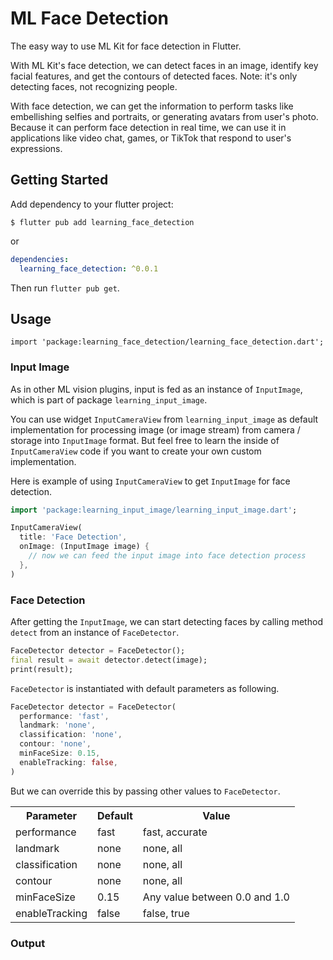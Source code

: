 # ML Face Detection

The easy way to use ML Kit for face detection in Flutter.

With ML Kit's face detection, we can detect faces in an image, identify key facial features, and get the contours of detected faces. Note: it's only detecting faces, not recognizing people.

With face detection, we can get the information to perform tasks like embellishing selfies and portraits, or generating avatars from user's photo. Because it can perform face detection in real time, we can use it in applications like video chat, games, or TikTok that respond to user's expressions.

## Getting Started

Add dependency to your flutter project:

```
$ flutter pub add learning_face_detection
```

or

```yaml
dependencies:
  learning_face_detection: ^0.0.1
```

Then run `flutter pub get`.

## Usage

```
import 'package:learning_face_detection/learning_face_detection.dart';
```

### Input Image

As in other ML vision plugins, input is fed as an instance of `InputImage`, which is part of package  `learning_input_image`. 

You can use widget `InputCameraView` from `learning_input_image` as default implementation for processing image (or image stream) from camera / storage into `InputImage` format. But feel free to learn the inside of `InputCameraView` code if you want to create your own custom implementation.

Here is example of using `InputCameraView` to get `InputImage` for face detection.

```dart
import 'package:learning_input_image/learning_input_image.dart';

InputCameraView(
  title: 'Face Detection',
  onImage: (InputImage image) {
    // now we can feed the input image into face detection process
  },
)
```

### Face Detection

After getting the `InputImage`, we can start detecting faces by calling method `detect` from an instance of `FaceDetector`.

```dart
FaceDetector detector = FaceDetector();
final result = await detector.detect(image);
print(result);
```

`FaceDetector` is instantiated with default parameters as following.

```dart
FaceDetector detector = FaceDetector(
  performance: 'fast',
  landmark: 'none',
  classification: 'none',
  contour: 'none',
  minFaceSize: 0.15,
  enableTracking: false,
)
```

But we can override this by passing other values to `FaceDetector`.

<table>
  <tr>
    <th>Parameter</th>
    <th>Default</th>
    <th>Value</th>
  </tr>
  <tr>
    <td>performance</td>
    <td>fast</td>
    <td>fast, accurate</td>
  </tr>
  <tr>
    <td>landmark</td>
    <td>none</td>
    <td>none, all</td>
  </tr>
  <tr>
    <td>classification</td>
    <td>none</td>
    <td>none, all</td>
  </tr>
  <tr>
    <td>contour</td>
    <td>none</td>
    <td>none, all</td>
  </tr>
  <tr>
    <td>minFaceSize</td>
    <td>0.15</td>
    <td>Any value between 0.0 and 1.0</td>
  </tr>
  <tr>
    <td>enableTracking</td>
    <td>false</td>
    <td>false, true</td>
  </tr>
</table>

### Output

